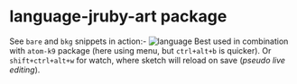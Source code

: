 # language-jruby-art package
See `bare` and `bkg` snippets in action:-
![language](https://cloud.githubusercontent.com/assets/86850/18698393/e2f48376-7fc1-11e6-80a5-fa8e954bad03.gif)
Best used in combination with `atom-k9` package (here using menu, but `ctrl+alt+b` is quicker). Or `shift+ctrl+alt+w` for watch, where sketch will reload on save (_pseudo live editing_).
